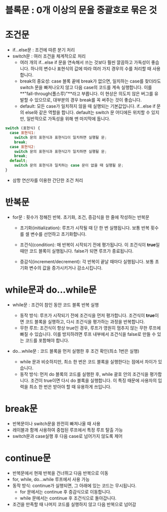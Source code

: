 # 블록문 : 0개 이상의 문을 중괄호로 묶은 것

# 조건문

- if...else문 : 조건에 따른 분기 처리
- switch문 : 여러 조건을 체계적으로 처리
  - 여러 개의 if...else if 문을 연속해서 쓰는 것보다 훨씬 깔끔하고 가독성이 좋습니다. 하나의 변수나 표현식의 값에 따라 여러 가지 경우의 수를 처리할 때 사용합니다.
  - break의 중요성: case 블록 끝에 break가 없으면, 일치하는 case를 찾더라도 switch 문을 빠져나오지 않고 다음 case의 코드를 계속 실행합니다. 이를 **"fall-through(폴스루)"**라고 부릅니다. 이 현상은 의도치 않은 버그를 유발할 수 있으므로, 대부분의 경우 break를 꼭 써주는 것이 좋습니다.
  - default: 모든 case가 일치하지 않을 때 실행되는 기본값입니다. if...else if 문의 else와 같은 역할을 합니다. default는 switch 문 어디에든 위치할 수 있지만, 일반적으로 가독성을 위해 맨 마지막에 둡니다.

```javascript
switch (표현식) {
  case 표현식1:
    switch 문의 표현식과 표현식1이 일치하면 실행될 문;
    break;
  case 표현식2:
    switch 문의 표현식과 표현식2가 일치하면 실행될 문;
    break;
  default;
    switch 문의 표현식과 일치하는 case 문이 없을 때 실행될 문;
}
```

- 삼항 연산자를 이용한 간단한 조건 처리

# 반복문

- for문 : 횟수가 정해진 반복. 초기화, 조건, 증감식을 한 줄에 작성하는 반복문

  - 초기화(initialization): 루프가 시작될 때 단 한 번 실행됩니다. 보통 반복 횟수를 셀 변수를 선언하고 초기화합니다.

  - 조건식(condition): 매 반복이 시작되기 전에 평가됩니다. 이 조건식이 **true**일 때만 코드 블록이 실행됩니다. false가 되면 루프가 종료됩니다.

  - 증감식(increment/decrement): 각 반복이 끝날 때마다 실행됩니다. 보통 초기화 변수의 값을 증가시키거나 감소시킵니다.

# while문과 do...while문

- while문 : 조건이 참인 동안 코드 블록 반복 실행

  - 동작 방식: 루프가 시작되기 전에 조건식을 먼저 평가합니다. 조건식이 **true**이면 코드 블록을 실행하고, 다시 조건식을 평가하는 과정을 반복합니다.
  - 무한 루프: 조건식이 항상 true인 경우, 루프가 영원히 멈추지 않는 무한 루프에 빠질 수 있습니다. 이를 방지하려면 루프 내부에서 조건식을 false로 만들 수 있는 코드를 포함해야 합니다.

- do...while문 : 코드 블록을 먼저 실행한 후 조건 확인(최소 1번은 실행)
  - while 문과 비슷하지만, 최소 한 번은 코드 블록을 실행한다는 점에서 차이가 있습니다.
  - 동작 방식: 먼저 do 블록의 코드를 실행한 후, while 괄호 안의 조건식을 평가합니다. 조건이 true이면 다시 do 블록을 실행합니다. 이 특징 때문에 사용자의 입력을 최소 한 번은 받아야 할 때 유용하게 쓰입니다.

# break문

- 반복문이나 switch문을 완전히 빠져나올 때 사용
- 레이블과 함께 사용하여 중첩된 루프에서 특정 루프 탈출 가능
- switch문과 case실행 후 다음 case로 넘어가지 않도록 제어

# continue문

- 반복문에서 현재 반복을 건너뛰고 다음 반복으로 이동
- for, while, do...while 루프에서 사용 가능
- 동작 방식: continue가 실행되면, 그 아래에 있는 코드는 무시됩니다.
  - for 문에서는 continue 후 증감식으로 이동합니다.
  - while 문에서는 continue 후 조건식으로 돌아갑니다.
- 조건을 만족할 때 나머지 코드를 실행하지 않고 다음 반복으로 넘어감
